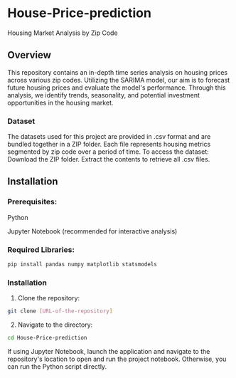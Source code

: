 # House-Price-prediction
Housing Market Analysis by Zip Code
## Overview

This repository contains an in-depth time series analysis on housing prices across various zip codes. Utilizing the SARIMA model, our aim is to forecast future housing prices and evaluate the model's performance. Through this analysis, we identify trends, seasonality, and potential investment opportunities in the housing market.
### Dataset

The datasets used for this project are provided in .csv format and are bundled together in a ZIP folder. Each file represents housing metrics segmented by zip code over a period of time.
To access the dataset:
Download the ZIP folder.
Extract the contents to retrieve all .csv files.
## Installation

### Prerequisites:

Python

Jupyter Notebook (recommended for interactive analysis)
### Required Libraries:
```bash
pip install pandas numpy matplotlib statsmodels
```
### Installation

1. Clone the repository:
```bash
git clone [URL-of-the-repository]
```
2. Navigate to the directory:
```bash
cd House-Price-prediction
```
If using Jupyter Notebook, launch the application and navigate to the repository's location to open and run the project notebook. Otherwise, you can run the Python script directly.

